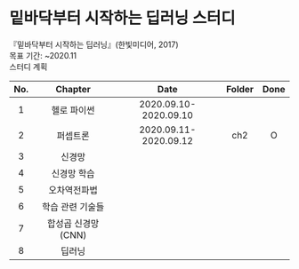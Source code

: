 # 밑바닥부터 시작하는 딥러닝 스터디
 
『밑바닥부터 시작하는 딥러닝』(한빛미디어, 2017)<br>
목표 기간: ~2020.11<br>
스터디 계획<br>

|No.|Chapter|Date|Folder|Done|
|:--:|:-------:|:---:|:---:|:---:|
|1|헬로 파이썬|2020.09.10-2020.09.10|||
|2|퍼셉트론|2020.09.11-2020.09.12|ch2|O|
|3|신경망||||
|4|신경망 학습||||
|5|오차역전파법||||
|6|학습 관련 기술들||||
|7|합성곱 신경망(CNN)||||
|8|딥러닝||||
